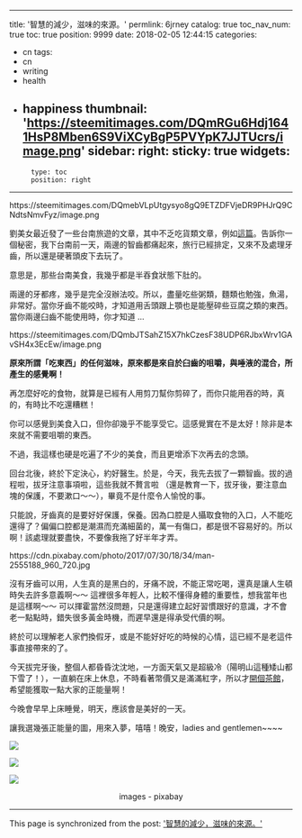 
---
title: '智慧的減少，滋味的來源。'
permlink: 6jrney
catalog: true
toc_nav_num: true
toc: true
position: 9999
date: 2018-02-05 12:44:15
categories:
- cn
tags:
- cn
- writing
- health
- happiness
thumbnail: 'https://steemitimages.com/DQmRGu6Hdj1641HsP8Mben6S9ViXCyBgP5PVYpK7JJTUcrs/image.png'
sidebar:
    right:
        sticky: true
widgets:
    -
        type: toc
        position: right
---


<div class='pull-right'>https://steemitimages.com/DQmebVLpUtgysyo8gQ9ETZDFVjeDR9PHJrQ9CNdtsNmvFyz/image.png</div>

劉美女最近發了一些台南旅遊的文章，其中不乏吃貨類文章，例如[這篇](https://steemit.com/travel/@deanliu/5-travel-around-taiwan-enchanting-tainan-5-noodles)。告訴你一個秘密，我下台南前一天，兩邊的智齒都痛起來，旅行已經排定，又來不及處理牙齒，所以還是硬著頭皮下去玩了。

意思是，那些台南美食，我幾乎都是半吞食狀態下肚的。

兩邊的牙都疼，幾乎是完全沒辦法咬。所以，盡量吃些粥類，麵類也勉強，魚湯，非常好。當你牙齒不能咬時，才知道用舌頭跟上顎也是能壓碎些豆腐之類的東西。當你兩邊臼齒不能使用時，你才知道 ...

<div class='pull-left'>https://steemitimages.com/DQmbJTSahZ15X7hkCzesF38UDP6RJbxWrv1GAvSH4x3EcEw/image.png</div>

**原來所謂「吃東西」的任何滋味，原來都是來自於臼齒的咀嚼，與唾液的混合，所產生的感覺啊！**

再怎麼好吃的食物，就算是已經有人用剪刀幫你剪碎了，而你只能用吞的時，真的，有時比不吃還糟糕！

你可以感覺到美食入口，但你卻幾乎不能享受它。這感覺實在不是太好！除非是本來就不需要咀嚼的東西。

不過，我這樣也硬是吃遍了不少的美食，而且更增添下次再去的念頭。

回台北後，終於下定決心，約好醫生。於是，今天，我先去拔了一顆智齒。拔的過程啦，拔牙注意事項啦，這些我就不贅言啦 （還是教育一下，拔牙後，要注意血塊的保護，不要漱口～～），畢竟不是什麼令人愉悅的事。

只能說，牙齒真的是要好好保護，保養。因為口腔是人攝取食物的入口，人不能吃還得了？偏偏口腔都是潮濕而充滿細菌的，萬一有傷口，都是很不容易好的。所以啊！該處理就要盡快，不要像我拖了好半年才弄。

<div class='pull-right'>https://cdn.pixabay.com/photo/2017/07/30/18/34/man-2555188_960_720.jpg</div>

沒有牙齒可以用，人生真的是黑白的，牙痛不說，不能正常吃喝，還真是讓人生頓時失去許多意義啊～～ 這裡很多年輕人，比較不懂得身體的重要性，想我當年也是這樣啊～～ 可以揮霍當然沒問題，只是還得建立起好習慣跟好的意識，才不會老一點點時，錯失很多黃金時機，而遲早還是得承受代價的啊。

終於可以理解老人家們換假牙，或是不能好好吃的時候的心情，這已經不是老這件事直接帶來的了。

今天拔完牙後，整個人都昏昏沈沈地，一方面天氣又是超級冷（陽明山這種矮山都下雪了！），一直躺在床上休息，不時看著幣價又是滿滿紅字，所以才[開個茶館](https://steemit.com/laodr-teahouse/@laodr/laodr-tea-house-180205)，希望能獲取一點大家的正能量啊！

今晚會早早上床睡覺，明天，應該會是美好的一天。

讓我選幾張正能量的圖，用來入夢，嘻嘻！晚安，ladies and gentlemen~~~~

![](https://steemitimages.com/DQmRGu6Hdj1641HsP8Mben6S9ViXCyBgP5PVYpK7JJTUcrs/image.png)

![](https://steemitimages.com/DQmNUX9j9aQmv4VAB9TyUjwt4FLrwKWgtA2cAQqULMfsSvw/image.png)

![](https://steemitimages.com/DQmYBuFq4s2X74MnL4uiDbcxb1LxdBqLq7hkBpFdpyjJGVi/image.png)

<center>images - pixabay</center>

- - -

This page is synchronized from the post: ['智慧的減少，滋味的來源。'](https://steemit.com/@deanliu/6jrney)
